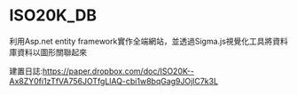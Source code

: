 # ISO20K_DB
利用Asp.net entity framework實作全端網站，並透過Sigma.js視覺化工具將資料庫資料以圖形關聯起來

建置日誌:https://paper.dropbox.com/doc/ISO20K--Ax8ZY0fi1zTfVA756JOTfgLlAQ-cbi1w8bqGag9JOjlC7k3L
